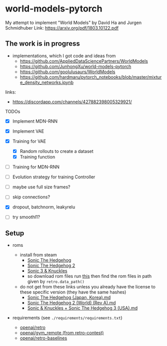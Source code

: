 # world-models-pytorch
My attempt to implement "World Models" by David Ha and Jurgen Schmidhuber
Link: https://arxiv.org/pdf/1803.10122.pdf

## The work is in progress

- implementations, which I got code and ideas from
    - https://github.com/AppliedDataSciencePartners/WorldModels
    - https://github.com/JunhongXu/world-models-pytorch
    - https://github.com/goolulusaurs/WorldModels
    - https://github.com/hardmaru/pytorch_notebooks/blob/master/mixture_density_networks.ipynb

links:
- https://discordapp.com/channels/427882398005329921/

TODOs

- [x] Implement MDN-RNN
- [x] Implement VAE
- [x] Training for VAE
    - [x] Random rollouts to create a dataset
    - [x] Training function
- [ ] Training for MDN-RNN
- [ ] Evolution strategy for training Controller

- [ ] maybe use full size frames?
- [ ] skip connections?
- [x] dropout, batchnorm, leakyrelu
- [ ] try smoothl1?

## Setup

- roms
    - install from steam
        - [Sonic The Hedgehog](http://store.steampowered.com/app/71113/Sonic_The_Hedgehog/)
        - [Sonic The Hedgehog 2](http://store.steampowered.com/app/71163/Sonic_The_Hedgehog_2/)
        - [Sonic 3 & Knuckles](http://store.steampowered.com/app/71162/Sonic_3__Knuckles/)
        - so download rom files run [this](https://github.com/openai/retro/blob/master/retro/scripts/import_sega_classics.py) then find the rom files in path given by `retro.data_path()`
    - do not get from these links unless you already have the license to these specific version (they have the same hashes)
        - [Sonic The Hedgehog (Japan, Korea).md](http://www.completeroms.com/dl/sega-genesis/sonic-the-hedgehog-japan-korea/151020)
        - [Sonic The Hedgehog 2 (World) (Rev A).md](http://www.completeroms.com/dl/game-gear/sonic-the-hedgehog-2-u-/7772)
        - [Sonic & Knuckles + Sonic The Hedgehog 3 (USA).md](http://www.completeroms.com/dl/sega-genesis/sonic-and-knuckles-sonic-3-jue-/1824)

- requirements (see `./requirements/requirements.txt`)
    - [openai/retro](https://github.com/openai/retro)
    - [openai/gym_remote (from retro-contest)](https://github.com/openai/retro-contest)
    - [openai/retro-baselines](https://github.com/openai/retro-baselines/blob/master/agents/ppo2.docker)
